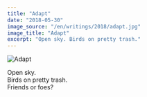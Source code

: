 ```yaml
---
title: "Adapt"
date: "2018-05-30"
image_source: "/en/writings/2018/adapt.jpg"
image_title: "Adapt"
excerpt: "Open sky. Birds on pretty trash."
---
```


<!--more-->

![Adapt](/en/writings/2018/adapt.jpg)

Open sky.   
Birds on pretty trash.   
Friends or foes?